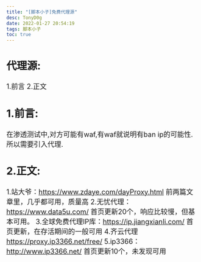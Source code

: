 ```yaml
---
title: "[脚本小子]免费代理源"
desc: TonyD0g
date: 2022-01-27 20:54:19
tags: 脚本小子
toc: true
---
```

<font size=4 >

<!-- more -->

## 代理源:
1.前言
2.正文

## 1.前言:
在渗透测试中,对方可能有waf,有waf就说明有ban ip的可能性.所以需要引入代理.

## 2.正文:

1.站大爷：https://www.zdaye.com/dayProxy.html 前两篇文章里，几乎都可用，质量高
2.无忧代理：https://www.data5u.com/ 首页更新20个，响应比较慢，但基本可用。
3.全球免费代理IP库：https://ip.jiangxianli.com/ 首页更新，在存活期间的一般可用
4.齐云代理  https://proxy.ip3366.net/free/
5.ip3366：http://www.ip3366.net/ 首页更新10个，未发现可用

</font>